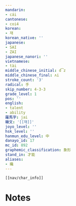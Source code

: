 ```yaml
---
mandarin:
- cái
cantonese:
- coi4
korean:
- 재
korean_native: ''
japanese:
- SAI
- ZAI
japanese_nanori: ''
vietnamese:
- tài
middle_chinese_initial: d͡z
middle_chinese_final: ʌi
stroke_count: '3'
radical: 手
skip_number: 4-3-3
grade_level: 1
pos: ''
english:
- talent
- ability
羅馬字: jai
韓文: '[[재]]'
joyo_level: ''
hsk_level: ''
hanmun_edu_level: 中
danayo_id: 17
mc_id: 892
graphemic_classification: 象形
stand_in: 才能
aliases:
- 纔
---
```

```meta-bind-embed
[[nav/char_info]]
```

# Notes
